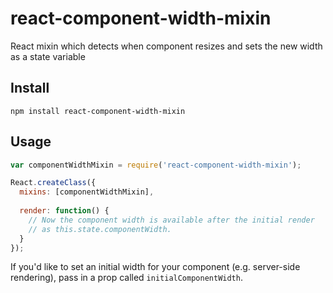 react-component-width-mixin
===========================

React mixin which detects when component resizes and sets the new width as a state variable

## Install
`npm install react-component-width-mixin`

## Usage
```javascript
var componentWidthMixin = require('react-component-width-mixin');

React.createClass({
  mixins: [componentWidthMixin],
  
  render: function() {
    // Now the component width is available after the initial render
    // as this.state.componentWidth.
  }
});
```

If you'd like to set an initial width for your component (e.g. server-side rendering), pass in a prop called `initialComponentWidth`.

